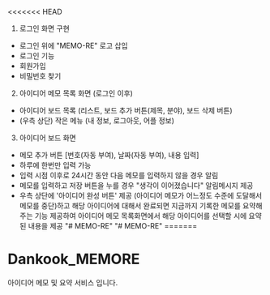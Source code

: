 <<<<<<< HEAD
1. 로그인 화면 구현
- 로그인 위에 "MEMO-RE" 로고 삽입
- 로그인 기능
- 회원가입
- 비밀번호 찾기

2. 아이디어 메모 목록 화면 (로그인 이후)
- 아이디어 보드 목록 (리스트, 보드 추가 버튼(제목, 분야), 보드 삭제 버튼)
- (우측 상단) 작은 메뉴 (내 정보, 로그아웃, 어플 정보)

3. 아이디어 보드 화면
- 메모 추가 버튼
[번호(자동 부여), 날짜(자동 부여), 내용 입력]
- 하루에 한번만 입력 가능
- 입력 시점 이후로 24시간 동안 다음 메모를 입력하지 않을 경우 알림
- 메모를 입력하고 저장 버튼을 누를 경우 "생각이 이어졌습니다" 알림메시지 제공
- 우측 상단에 '아이디어 완성 버튼' 제공 (아이디어 메모가 어느정도 수준에 도달해서 메모를 중단)하고 해당 아이디어에 대해서 완료되면 지금까지 기록한 메모를 요약해주는 기능 제공하여 아이디어 메모 목록화면에서 해당 아이디어를 선택할 시에 요약된 내용을 제공
"# MEMO-RE" 
"# MEMO-RE" 
=======
# Dankook_MEMORE
아이디어 메모 및 요약 서비스 입니다.
